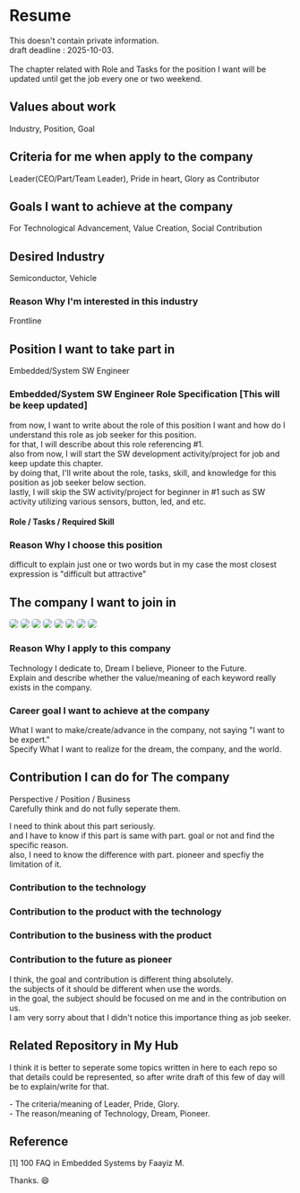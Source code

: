 # Resume
This doesn't contain private information. <br/>
draft deadline : 2025-10-03. <br/><br/>
The chapter related with Role and Tasks for the position I want will be updated until get the job every one or two weekend.

## Values about work

Industry, Position, Goal

## Criteria for me when apply to the company

Leader(CEO/Part/Team Leader), Pride in heart, Glory as Contributor

## Goals I want to achieve at the company

For Technological Advancement, Value Creation, Social Contribution

## Desired Industry

Semiconductor, Vehicle

### Reason Why I'm interested in this industry

Frontline

## Position I want to take part in

Embedded/System SW Engineer

### Embedded/System SW Engineer Role Specification [This will be keep updated]

from now, I want to write about the role of this position I want and how do I understand this role as job seeker for this position. <br/>
for that, I will describe about this role referencing #1. <br/>
also from now, I will start the SW development activity/project for job and keep update this chapter. <br/>
by doing that, I'll write about the role, tasks, skill, and knowledge for this position as job seeker below section. <br/>
lastly, I will skip the SW activity/project for beginner in #1 such as SW activity utilizing various sensors, button, led, and etc. 

#### Role / Tasks / Required Skill

### Reason Why I choose this position

difficult to explain just one or two words but in my case the most closest expression is "difficult but attractive"

## The company I want to join in

<p>
<img src="https://img.shields.io/badge/Samsung Electronics-1428A0?style=for-the-badge&logo=Samsung&logoColor=white" style="border-radius:5px"/>
<img src="https://img.shields.io/badge/Hyundai Autoever-002C5E?style=for-the-badge&logo=Hyundai&logoColor=white" style="border-radius:5px"/>
<img src="https://img.shields.io/badge/SK Telecom-DD0700?style=for-the-badge&logoColor=white" style="border-radius:5px"/>
<img src="https://img.shields.io/badge/LG Electronics-A50034?style=for-the-badge&logo=LG&logoColor=white" style="border-radius:5px"/>
<img src="https://img.shields.io/badge/DEEPX-007CFF?style=for-the-badge&logoColor=white" style="border-radius:5px"/>
<img src="https://img.shields.io/badge/Kia-05141F?style=for-the-badge&logo=Kia&logoColor=white" style="border-radius:5px"/>
<img src="https://img.shields.io/badge/FuriosaAI-FF0000?style=for-the-badge&logoColor=white" style="border-radius:5px"/>
<img src="https://img.shields.io/badge/Hyundai Motor-002C5E?style=for-the-badge&logo=Hyundai&logoColor=white" style="border-radius:5px"/>
</p>

### Reason Why I apply to this company
Technology I dedicate to, Dream I believe, Pioneer to the Future. <br/>
Explain and describe whether the value/meaning of each keyword really exists in the company.

### Career goal I want to achieve at the company
What I want to make/create/advance in the company, not saying "I want to be expert." <br/>
Specify What I want to realize for the dream, the company, and the world.

## Contribution I can do for The company
Perspective / Position / Business <br/>
Carefully think and do not fully seperate them.

I need to think about this part seriously. <br/>
and I have to know if this part is same with part. goal or not and find the specific reason. <br/>
also, I need to know the difference with part. pioneer and specfiy the limitation of it.

### Contribution to the technology 
### Contribution to the product with the technology
### Contribution to the business with the product
### Contribution to the future as pioneer

I think, the goal and contribution is different thing absolutely. <br/>
the subjects of it should be different when use the words. <br/>
in the goal, the subject should be focused on me and in the contribution on us. <br/>
I am very sorry about that I didn't notice this importance thing as job seeker. 


## Related Repository in My Hub
I think it is better to seperate some topics written in here to each repo so that details could be represented, so after write draft of this few of day will be to explain/write for that. <br/>

<p>
- The criteria/meaning of Leader, Pride, Glory. <br/>
- The reason/meaning of Technology, Dream, Pioneer. <br/>
</p>

## Reference
[1] 100 FAQ in Embedded Systems by Faayiz M.

Thanks. 😄
